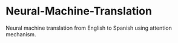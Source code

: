 # Neural-Machine-Translation
Neural machine translation from English to Spanish using attention mechanism.
